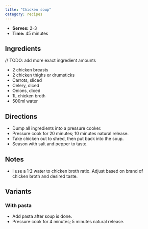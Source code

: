 ```yaml
---
title: "Chicken soup"
category: recipes
---
```


- **Serves:** 2-3
- **Time:** 45 minutes

## Ingredients

// TODO: add more exact ingredient amounts

- 2 chicken breasts
- 2 chicken thighs or drumsticks
- Carrots, sliced
- Celery, diced
- Onions, diced
- 1L chicken broth
- 500ml water

## Directions

- Dump all ingredients into a pressure cooker.
- Pressure cook for 20 minutes; 10 minutes natural release.
- Take chicken out to shred, then put back into the soup.
- Season with salt and pepper to taste.

## Notes

- I use a 1:2 water to chicken broth ratio. Adjust based on brand of chicken
  broth and desired taste.

## Variants

### With pasta

- Add pasta after soup is done.
- Pressure cook for 4 minutes; 5 minutes natural release.

